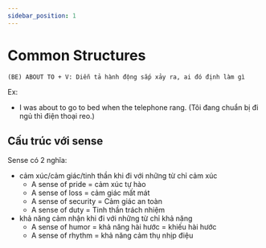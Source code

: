 ```yaml
---
sidebar_position: 1
---
```


# Common Structures

```
(BE) ABOUT TO + V: Diễn tả hành động sắp xảy ra, ai đó định làm gì
```
Ex:
-  I was about to go to bed when the telephone rang. (Tôi đang chuẩn bị đi ngủ thì điện thoại reo.)

## Cấu trúc với sense
Sense có 2 nghĩa:
- cảm xúc/cảm giác/tinh thần  khi đi với những từ chỉ cảm xúc
  - A sense of pride = cảm xúc tự hào
  - A sense of loss = cảm giác mất mát
  - A sense of security = Cảm giác an toàn
  - A sense of duty = Tinh thần trách nhiệm   
- khả năng cảm nhận khi đi với những từ chỉ khả năng
  - A sense of humor = khả năng hài hước = khiếu hài hước
  - A sense of rhythm = khả năng cảm thụ nhịp điệu

```

```

